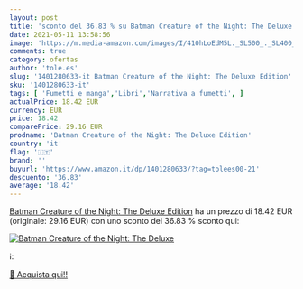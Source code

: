 ```yaml
---
layout: post
title: 'sconto del 36.83 % su Batman Creature of the Night: The Deluxe  '
date: 2021-05-11 13:58:56
image: 'https://m.media-amazon.com/images/I/410hLoEdM5L._SL500_._SL400_.jpg'
comments: true
category: ofertas
author: 'tole.es'
slug: '1401280633-it Batman Creature of the Night: The Deluxe Edition'
sku: '1401280633-it'
tags: [ 'Fumetti e manga','Libri','Narrativa a fumetti', ]
actualPrice: 18.42 EUR
currency: EUR
price: 18.42
comparePrice: 29.16 EUR
prodname: 'Batman Creature of the Night: The Deluxe Edition'
country: 'it'
flag: '🇮🇹'
brand: ''
buyurl: 'https://www.amazon.it/dp/1401280633/?tag=tolees00-21'
descuento: '36.83'
average: '18.42'
---
```


[Batman Creature of the Night: The Deluxe Edition](https://www.amazon.it/dp/1401280633/?tag=tolees00-21) ha un prezzo di 18.42 EUR (originale: 29.16 EUR) con uno sconto del 36.83 % sconto qui:

[![Batman Creature of the Night: The Deluxe](https://m.media-amazon.com/images/I/410hLoEdM5L._SL500_._SL400_.jpg)](https://www.amazon.it/dp/1401280633/?tag=tolees00-21)

ℹ️:


[🛒 Acquista qui!!](https://www.amazon.it/dp/1401280633/?tag=tolees00-21)
